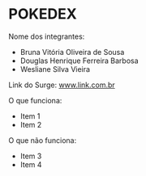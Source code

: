 # POKEDEX

Nome dos integrantes: 
- Bruna Vitória Oliveira de Sousa
- Douglas Henrique Ferreira Barbosa
- Wesliane Silva Vieira

Link do Surge: www.link.com.br

O que funciona:
- Item 1
- Item 2

O que não funciona: 
- Item 3
- Item 4
